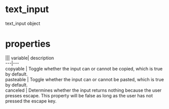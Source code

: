 # text_input

text_input object

# properties

||| variable| description  
---|---  
copyable | Toggle whether the input can or cannot be copied, which is true by default.  
pasteable | Toggle whether the input can or cannot be pasted, which is true by default.  
canceled | Determines whether the input returns nothing because the user presses escape. This property will be false as long as the user has not pressed the escape key.
